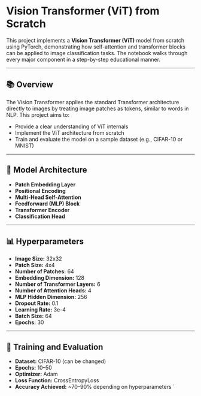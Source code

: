 # Vision Transformer (ViT) from Scratch

This project implements a **Vision Transformer (ViT)** model from scratch using PyTorch, demonstrating how self-attention and transformer blocks can be applied to image classification tasks. The notebook walks through every major component in a step-by-step educational manner.

---

## 📚 Overview

The Vision Transformer applies the standard Transformer architecture directly to images by treating image patches as tokens, similar to words in NLP. This project aims to:

* Provide a clear understanding of ViT internals
* Implement the ViT architecture from scratch
* Train and evaluate the model on a sample dataset (e.g., CIFAR-10 or MNIST)

---

## 🧠 Model Architecture

* **Patch Embedding Layer**
* **Positional Encoding**
* **Multi-Head Self-Attention**
* **Feedforward (MLP) Block**
* **Transformer Encoder**
* **Classification Head**

---

## 📊 Hyperparameters

* **Image Size:** 32x32
* **Patch Size:** 4x4
* **Number of Patches:** 64
* **Embedding Dimension:** 128
* **Number of Transformer Layers:** 6
* **Number of Attention Heads:** 4
* **MLP Hidden Dimension:** 256
* **Dropout Rate:** 0.1
* **Learning Rate:** 3e-4
* **Batch Size:** 64
* **Epochs:** 30

---


## 🧪 Training and Evaluation

* **Dataset:** CIFAR-10 (can be changed)
* **Epochs:** 10–50
* **Optimizer:** Adam
* **Loss Function:** CrossEntropyLoss
* **Accuracy Achieved:** \~70–90% depending on hyperparameters
`
